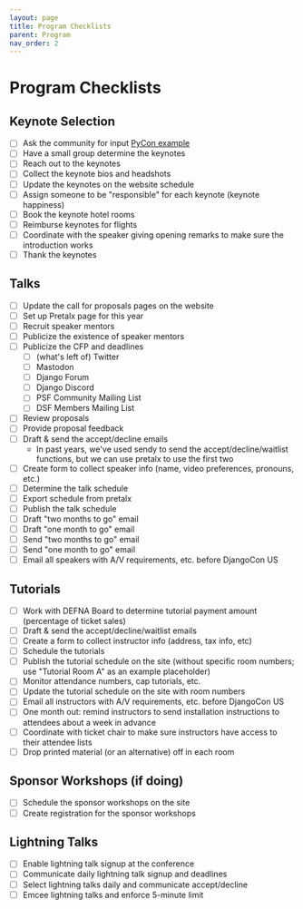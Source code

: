 ```yaml
---
layout: page
title: Program Checklists
parent: Program
nav_order: 2
---
```


# Program Checklists

## Keynote Selection

- [ ] Ask the community for input [PyCon example](https://pycon.wufoo.eu/forms/pycon-2015-keynote-suggestions/)
- [ ] Have a small group determine the keynotes
- [ ] Reach out to the keynotes
- [ ] Collect the keynote bios and headshots
- [ ] Update the keynotes on the website schedule
- [ ] Assign someone to be "responsible" for each keynote (keynote happiness)
- [ ] Book the keynote hotel rooms
- [ ] Reimburse keynotes for flights
- [ ] Coordinate with the speaker giving opening remarks to make sure the introduction works
- [ ] Thank the keynotes

## Talks

- [ ] Update the call for proposals pages on the website
- [ ] Set up Pretalx page for this year
- [ ] Recruit speaker mentors
- [ ] Publicize the existence of speaker mentors
- [ ] Publicize the CFP and deadlines
   - [ ] (what's left of) Twitter
   - [ ] Mastodon
   - [ ] Django Forum
   - [ ] Django Discord
   - [ ] PSF Community Mailing List
   - [ ] DSF Members Mailing List
- [ ] Review proposals
- [ ] Provide proposal feedback
- [ ] Draft & send the accept/decline emails
  - In past years, we've used sendy to send the accept/decline/waitlist functions, but we can use pretalx to use the first two
- [ ] Create form to collect speaker info (name, video preferences, pronouns, etc.)
- [ ] Determine the talk schedule
- [ ] Export schedule from pretalx
- [ ] Publish the talk schedule
- [ ] Draft "two months to go" email
- [ ] Draft "one month to go" email
- [ ] Send "two months to go" email
- [ ] Send "one month to go" email
- [ ] Email all speakers with A/V requirements, etc. before DjangoCon US

## Tutorials

- [ ] Work with DEFNA Board to determine tutorial payment amount (percentage of ticket sales)
- [ ] Draft & send the accept/decline/waitlist emails
- [ ] Create a form to collect instructor info (address, tax info, etc)
- [ ] Schedule the tutorials
- [ ] Publish the tutorial schedule on the site (without specific room numbers; use "Tutorial Room A" as an example placeholder)
- [ ] Monitor attendance numbers, cap tutorials, etc.
- [ ] Update the tutorial schedule on the site with room numbers
- [ ] Email all instructors with A/V requirements, etc. before DjangoCon US
- [ ] One month out: remind instructors to send installation instructions to attendees about a week in advance
- [ ] Coordinate with ticket chair to make sure instructors have access to their attendee lists
- [ ] Drop printed material (or an alternative) off in each room

## Sponsor Workshops (if doing)

- [ ] Schedule the sponsor workshops on the site
- [ ] Create registration for the sponsor workshops

## Lightning Talks

- [ ] Enable lightning talk signup at the conference 
- [ ] Communicate daily lightning talk signup and deadlines 
- [ ] Select lightning talks daily and communicate accept/decline 
- [ ] Emcee lightning talks and enforce 5-minute limit 
